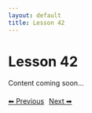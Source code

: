 ```yaml
---
layout: default
title: Lesson 42
---
```


# Lesson 42

Content coming soon...

<div style="margin-top: 20px;">
<a href="/docs/intermediate/Lessons/lesson_41.html" style="margin-right: 10px;">⬅ Previous</a><a href="/docs/intermediate/Lessons/lesson_43.html">Next ➡</a>
</div>
